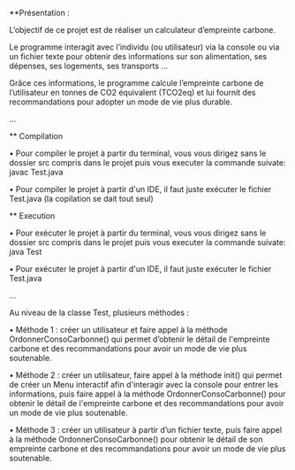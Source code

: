 **Présentation :

L’objectif de ce projet est de réaliser un calculateur d’empreinte carbone. 

Le programme interagit avec l’individu (ou utilisateur) via la console 
ou via un fichier texte pour obtenir des informations sur son alimentation, 
ses dépenses, ses logements, ses transports …

Grâce ces informations, le programme calcule l’empreinte carbone de l’utilisateur 
en tonnes de CO2 équivalent (TCO2eq) et lui fournit des recommandations 
pour adopter un mode de vie plus durable.


...

** Compilation

•   Pour compiler le projet à partir du terminal, vous vous dirigez sans le dossier src compris dans 
    le projet puis vous executer la commande suivate: javac Test.java

•   Pour compiler le projet à partir d'un IDE, il faut juste exécuter le fichier Test.java 
    (la copilation se dait tout seul)

** Execution

•   Pour exécuter le projet à partir du terminal, vous vous dirigez sans le dossier src compris dans 
    le projet puis vous executer la commande suivate: java Test

•   Pour exécuter le projet à partir d'un IDE, il faut juste exécuter le fichier Test.java 


...

Au niveau de la classe Test, plusieurs méthodes :

•	Méthode 1 : créer un utilisateur et faire appel à la méthode OrdonnerConsoCarbonne() 
        qui permet d’obtenir le détail de l'empreinte carbone et des recommandations 
       pour avoir un mode de vie plus soutenable.

•	Méthode 2 :  créer un utilisateur, faire appel à la méthode init() qui permet de créer 
        un Menu interactif afin d'interagir avec la console pour entrer 
        les informations, puis faire appel à la méthode OrdonnerConsoCarbonne() 
        pour obtenir le détail de l'empreinte carbone et des recommandations 
        pour avoir un mode de vie plus soutenable.

•	Méthode 3 : créer un utilisateur à partir d’un fichier texte, 
        puis faire appel à la méthode OrdonnerConsoCarbonne() 
        pour obtenir le détail de son empreinte carbone et des recommandations 
        pour avoir un mode de vie plus soutenable.